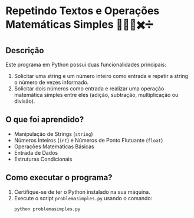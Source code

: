 # Repetindo Textos e Operações Matemáticas Simples 📝➕➖✖️➗

## Descrição
Este programa em Python possui duas funcionalidades principais:
1. Solicitar uma string e um número inteiro como entrada e repetir a string o número de vezes informado.
2. Solicitar dois números como entrada e realizar uma operação matemática simples entre eles (adição, subtração, multiplicação ou divisão).

## O que foi aprendido?
- Manipulação de Strings (`string`)
- Números Inteiros (`int`) e Números de Ponto Flutuante (`float`)
- Operações Matemáticas Básicas
- Entrada de Dados
- Estruturas Condicionais

## Como executar o programa?
1. Certifique-se de ter o Python instalado na sua máquina.
2. Execute o script `problemasimples.py` usando o comando:
   ```bash
   python problemasimples.py
